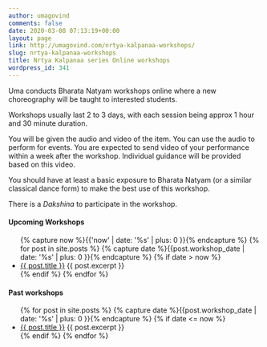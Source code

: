 ```yaml
---
author: umagovind
comments: false
date: 2020-03-08 07:13:19+00:00
layout: page
link: http://umagovind.com/nrtya-kalpanaa-workshops/
slug: nrtya-kalpanaa-workshops
title: Nrtya Kalpanaa series Online workshops
wordpress_id: 341
---
```



Uma conducts Bharata Natyam workshops online where a new choreography will be taught to interested students.   

Workshops usually last 2 to 3 days, with each session being approx 1 hour and 30 minute duration.

You will be given the audio and video of the item. You can use the audio to perform for events.  You are expected to send video of your performance within a week after the workshop. Individual guidance will be provided based on this video.

You should have at least a basic exposure to Bharata Natyam (or a similar classical dance form) to make the best use of this workshop.  

There is a _Dakshina_ to participate in the workshop.

#### Upcoming Workshops
<ul>
{% capture now %}{{'now' | date: '%s' | plus: 0 }}{% endcapture %}
{% for post in site.posts %}
  {% capture date %}{{post.workshop_date | date: '%s' | plus: 0 }}{% endcapture %}
  {% if date > now %}
  <li>
    <a href="{{ post.url }}">{{ post.title }}</a>
    {{ post.excerpt }}
  </li>
  {% endif %}
{% endfor %}
</ul>

#### Past workshops
<ul>
{% for post in site.posts %}
  {% capture date %}{{post.workshop_date | date: '%s' | plus: 0 }}{% endcapture %}
  {% if date <= now %}
  <li>
    <a href="{{ post.url }}">{{ post.title }}</a>
    {{ post.excerpt }}
  </li>
  {% endif %}
{% endfor %}
</ul>
